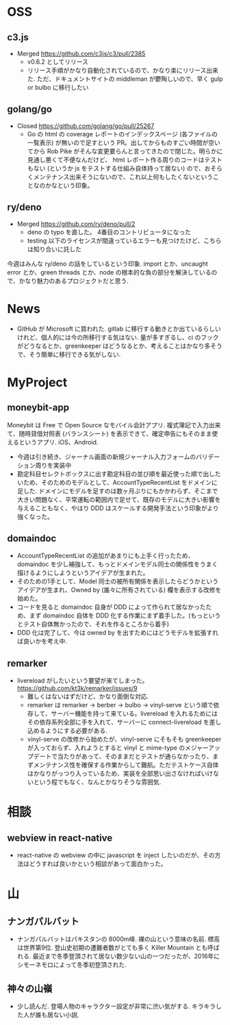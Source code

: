 # OSS

## c3.js

- Merged https://github.com/c3js/c3/pull/2385
  - v0.6.2 としてリリース
  - リリース手順がかなり自動化されているので、かなり楽にリリース出来た. ただ、ドキュメントサイトの middleman が鬱陶しいので、早く gulp or bulbo に移行したい

## golang/go

- Closed https://github.com/golang/go/pull/25267
  - Go の html の coverage レポートのインデックスページ (各ファイルの一覧表示) が無いので足すという PR。出してからものすごい時間が空いてから Rob Pike がそんな変更要らんと言ってきたので閉じた。明らかに見通し悪くて不便なんだけど、 html レポート作る周りのコードはテストもない (というか js をテストする仕組み自体持って居ない) ので、おそらくメンテナンス出来そうにないので、これ以上何もしたくないということなのかなという印象。

## ry/deno

- Merged https://github.com/ry/deno/pull/2
  - deno の typo を直した。 4番目のコントリビュータになった
  - testing 以下のライセンスが間違っているエラーも見つけたけど、こちらは知り合いに託した

今週はみんな ry/deno の話をしているという印象. import とか、uncaught error とか、green threads とか、node の根本的な負の部分を解決しているので、かなり魅力のあるプロジェクトだと思う.

# News

- GitHub が Microsoft に買われた. gitlab に移行する動きとか出ているらしいけれど、個人的には今の所移行する気はない. 量が多すぎるし、ci のフックがどうなるとか、greenkeeper はどうなるとか、考えることはかなり多そうで、そう簡単に移行できる気がしない.

# MyProject

## moneybit-app

Moneybit は Free で Open Source なモバイル会計アプリ. 複式簿記で入力出来て、随時貸借対照表 (バランスシート) を表示できて、確定申告にもそのまま使えるというアプリ. iOS、Android.

- 今週は引き続き、ジャーナル画面の新規ジャーナル入力フォームのバリデーション周りを実装中
- 勘定科目セレクトボックスに出す勘定科目の並び順を最近使った順で出したいため、そのためのモデルとして、AccountTypeRecentList をドメインに足した. ドメインにモデルを足すのは数ヶ月ぶりにもかかわらず、そこまで大きい問題なく、平常運転の範囲内で足せて、既存のモデルに大きい影響を与えることもなく、やはり DDD はスケールする開発手法という印象がより強くなった。

## domaindoc

- AccountTypeRecentList の追加があまりにも上手く行ったため、domaindoc を少し補強して、もっとドメインモデル同士の関係性をうまく描けるようにしようというアイデアが生まれた。
- そのための1手として、Model 同士の被所有関係を表示したらどうかというアイデアが生まれ、Owned by (誰々に所有されている) 欄を表示する改修を始めた。
- コードを見ると domaindoc 自身が DDD によって作られて居なかったため、まず domaindoc 自体を DDD 化する作業にまず着手した。(もっというとテスト自体無かったので、それを作るところから着手)
- DDD 化は完了して、今は owned by を出すためにはどうモデルを拡張すれば良いかを考え中.

## remarker

- livereload がしたいという要望が来てしまった。 https://github.com/kt3k/remarker/issues/9
  - 難しくはないはずだけど、かなり面倒な対応.
  - remarker は remarker -> berber -> bulbo -> vinyl-serve という順で依存して、サーバー機能を持って来ている。livereload を入れるためにはその依存系列全部に手を入れて、サーバーに connect-livereload を差し込めるようにする必要がある.
  - vinyl-serve の改修から始めたが、vinyl-serve にそもそも greenkeeper が入っておらず、入れようとすると vinyl と mime-type のメジャーアップデートで当たりがあって、そのままだとテストが通らなかったり、まずメンテナンス性を確保する作業からして難航。ただテストケース自体はかなりがっつり入っているため、実装を全部思い出さなければいけないという程でもなく、なんとかなりそうな雰囲気.

# 相談

## webview in react-native

- react-native の webview の中に javascript を inject したいのだが、その方法はどうすれば良いかという相談があって面白かった。

# 山

## ナンガパルバット

- ナンガパルバットはパキスタンの 8000m峰. 裸の山という意味の名前. 標高は世界第9位. 登山史初期の遭難者数がとても多く Killer Mountain とも呼ばれる. 最近まで冬季登頂されて居ない数少ない山の一つだったが、2016年にシモーネモロによって冬季初登頂された.

## 神々の山嶺

- 少し読んだ. 登場人物のキャラクター設定が非常に渋い気がする. キラキラした人が誰も居ない小説.
